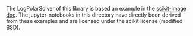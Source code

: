 The LogPolarSolver of this library is based an example in the [scikit-image doc](https://scikit-image.org/docs/stable/auto_examples/registration/plot_register_rotation.html#sphx-glr-auto-examples-registration-plot-register-rotation-py). The jupyter-notebooks in this directory have directly been derived from these examples and are licensed under the scikit license (modified BSD).